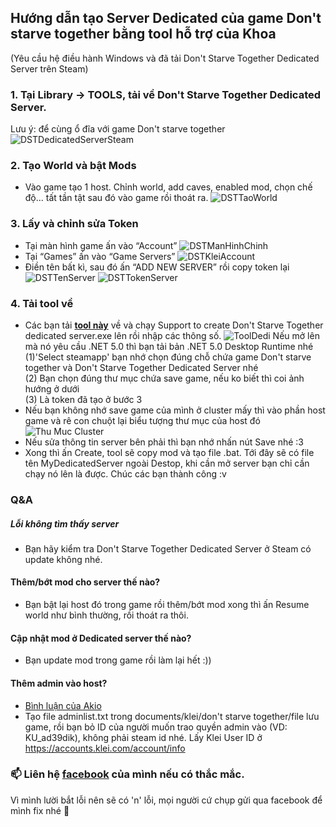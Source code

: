 
## Hướng dẫn tạo Server Dedicated của game Don't starve together bằng tool hỗ trợ của Khoa
(Yêu cầu hệ điều hành Windows và đã tải Don't Starve Together Dedicated Server trên Steam)
### 1. Tại Library -> TOOLS, tải về Don't Starve Together Dedicated Server.
Lưu ý: để cùng ổ đĩa với game Don't starve together
![DSTDedicatedServerSteam](https://user-images.githubusercontent.com/48979664/132850417-6d782686-4fd7-4f4d-902d-761b707dd11e.png)
### 2. Tạo World và bật Mods
- Vào game tạo 1 host. Chỉnh world, add caves, enabled mod, chọn chế độ... tất tần tật sau đó vào game rồi thoát ra.
![DSTTaoWorld](https://user-images.githubusercontent.com/48979664/132850564-3ed2aac7-54ab-4322-9999-e9436ffa71ab.png)
### 3. Lấy và chỉnh sửa Token
- Tại màn hình game ấn vào “Account” 
![DSTManHinhChinh](https://user-images.githubusercontent.com/48979664/132851064-e2a71ad9-fcb0-490f-a8d5-59c6e71ce84b.png)
- Tại “Games” ấn vào “Game Servers” 
![DSTKleiAccount](https://user-images.githubusercontent.com/48979664/132851150-6b22e16b-9974-4391-9296-94678175c010.png)
- Điền tên bất kì, sau đó ấn “ADD NEW SERVER” rồi copy token lại 
![DSTTenServer](https://user-images.githubusercontent.com/48979664/132851255-72352254-3fdb-4a59-990a-7c51ea751c61.png)
![DSTTokenServer](https://user-images.githubusercontent.com/48979664/132851282-82da9a73-0b20-4404-b8b4-b0f9bffc991b.png)
### 4. Tải tool về
- Các bạn tải **[tool này](https://github.com/khoa23/Support-To-Create-Don-t-Starve-Together-Dedicated-Servers-By-Khoa.ga/raw/main/Support%20to%20create%20DST%20dedicated%20server.zip)** về và chạy Support to create Don't Starve Together dedicated server.exe lên rồi nhập các thông số.
![ToolDedi](https://user-images.githubusercontent.com/48979664/132851588-594004d4-e41b-4fd0-a814-7faf88382b78.png)
Nếu mở lên mà nó yêu cầu .NET 5.0 thì bạn tải bản .NET 5.0 Desktop Runtime nhé</br>
(1)'Select steamapp' bạn nhớ chọn đúng chỗ chứa game Don't starve together và Don't Starve Together Dedicated Server nhé</br>
(2) Bạn chọn đúng thư mục chứa save game, nếu ko biết thì coi ảnh hướng ở dưới</br>
(3) Là token đã tạo ở bước 3</br>
- Nếu bạn không nhớ save game của mình ở cluster mấy thì vào phần host game và rê con chuột lại biểu tượng thư mục của host đó
![Thu Muc Cluster](https://user-images.githubusercontent.com/48979664/132852931-a00c1ef4-fa39-412c-9162-2d4bf034ea4e.png)
- Nếu sửa thông tin server bên phải thì bạn nhớ nhấn nút Save nhé :3 
- Xong thì ấn Create, tool sẽ copy mod và tạo file .bat. Tới đây sẽ có file tên MyDedicatedServer ngoài Destop, khi cần mở server bạn chỉ cần chạy nó lên là được.
Chúc các bạn thành công :v

### Q&A
##### Lỗi không tìm thấy server
- Bạn hãy kiểm tra Don't Starve Together Dedicated Server ở Steam có update không nhé.
#### Thêm/bớt mod cho server thế nào?
- Bạn bật lại host đó trong game rồi thêm/bớt mod xong thì ấn Resume world như bình thường, rồi thoát ra thôi.
#### Cập nhật mod ở Dedicated server thế nào?
- Bạn update mod trong game rồi làm lại hết :))
#### Thêm admin vào host?
- [Bình luận của Akio](https://steamcommunity.com/app/322330/discussions/0/521643320346586412/)
- Tạo file adminlist.txt trong documents/klei/don't starve together/file lưu game, rồi bạn bỏ ID của người muốn trao quyền admin vào (VD: KU_ad39dik), không phải steam id nhé. Lấy Klei User ID ở https://accounts.klei.com/account/info

### 📫 Liên hệ [facebook](https://www.facebook.com/www.khoa.ga) của mình nếu có thắc mắc.
Vì mình lười bắt lỗi nên sẽ có 'n' lỗi, mọi người cứ chụp gửi qua facebook để mình fix nhé 💞️
